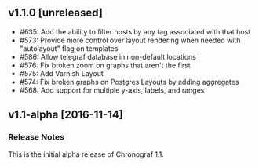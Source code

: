 ## v1.1.0 [unreleased]
- #635: Add the ability to filter hosts by any tag associated with that host
- #573: Provide more control over layout rendering when needed with
  "autolayout" flag on templates
- #586: Allow telegraf database in non-default locations
- #576: Fix broken zoom on graphs that aren't the first
- #575: Add Varnish Layout
- #574: Fix broken graphs on Postgres Layouts by adding aggregates
- #568: Add support for multiple y-axis, labels, and ranges

## v1.1-alpha [2016-11-14]

### Release Notes

This is the initial alpha release of Chronograf 1.1.
